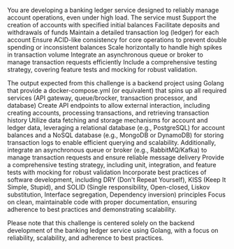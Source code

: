 You are developing a banking ledger service designed to reliably manage account operations, even under high load. The service must
Support the creation of accounts with specified initial balances
Facilitate deposits and withdrawals of funds
Maintain a detailed transaction log (ledger) for each account
Ensure ACID-like consistency for core operations to prevent double spending or inconsistent balances
Scale horizontally to handle high spikes in transaction volume
Integrate an asynchronous queue or broker to manage transaction requests efficiently
Include a comprehensive testing strategy, covering feature tests and mocking for robust validation.



The output expected from this challenge is a backend project using Golang that provide a docker-compose.yml (or equivalent) 
that spins up all required services (API gateway, queue/brocker, transaction processor, and database)
Create API endpoints to allow external interaction, including creating accounts, processing transactions, and retrieving transaction history
Utilize data fetching and storage mechanisms for account and ledger data, leveraging a relational database (e.g., PostgreSQL) for account balances and 
a NoSQL database (e.g., MongoDB or DynamoDB) for storing transaction logs to enable efficient querying and scalability. 
Additionally, integrate an asynchronous queue or broker (e.g., RabbitMQ/Kafka) to manage transaction requests and ensure reliable message delivery
Provide a comprehensive testing strategy, including unit, integration, and feature tests with mocking for robust validation
Incorporate best practices of software development, including DRY (Don't Repeat Yourself), KISS (Keep It Simple, Stupid), and
 SOLID (Single responsibility, Open-closed, Liskov substitution, Interface segregation, Dependency inversion) principles
Focus on clean, maintainable code with proper documentation, ensuring adherence to best practices and demonstrating scalability. 



Please note that this challenge is centered solely on the backend development of the banking ledger service using Golang, 
with a focus on reliability, scalability, and adherence to best practices.